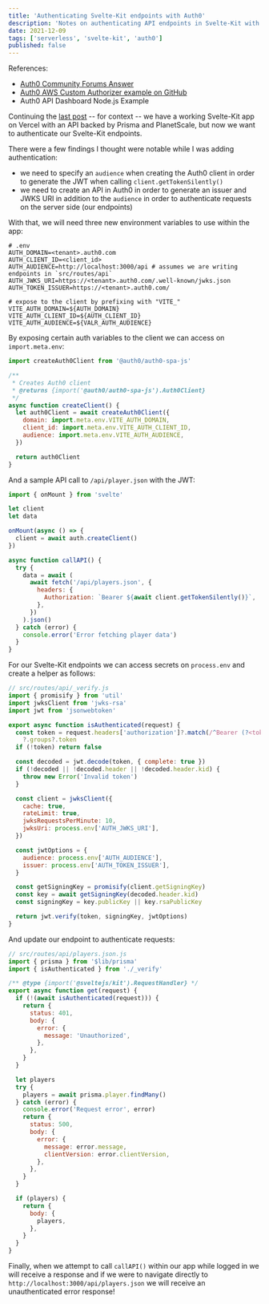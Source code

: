 ```yaml
---
title: 'Authenticating Svelte-Kit endpoints with Auth0'
description: 'Notes on authenticating API endpoints in Svelte-Kit with Auth0'
date: 2021-12-09
tags: ['serverless', 'svelte-kit', 'auth0']
published: false
---
```


References:

- [Auth0 Community Forums Answer](https://community.auth0.com/t/gettokensilently-returns-a-32-character-string-not-jwt/34294/2)
- [Auth0 AWS Custom Authorizer example on GitHub](https://github.com/auth0-samples/jwt-rsa-aws-custom-authorizer/blob/master/lib.js)
- Auth0 API Dashboard Node.js Example

Continuing the [last post](./svelte-kit-planetscale-and-prisma-on-vercel) -- for context -- we have a working Svelte-Kit app on Vercel with an API backed by Prisma and PlanetScale, but now we want to authenticate our Svelte-Kit endpoints.

There were a few findings I thought were notable while I was adding authentication:

- we need to specify an `audience` when creating the Auth0 client in order to generate the JWT when calling `client.getTokenSilently()`
- we need to create an API in Auth0 in order to generate an issuer and JWKS URI in addition to the `audience` in order to authenticate requests on the server side (our endpoints)

With that, we will need three new environment variables to use within the app:

```text
# .env
AUTH_DOMAIN=<tenant>.auth0.com
AUTH_CLIENT_ID=<client_id>
AUTH_AUDIENCE=http://localhost:3000/api # assumes we are writing endpoints in `src/routes/api`
AUTH_JWKS_URI=https://<tenant>.auth0.com/.well-known/jwks.json
AUTH_TOKEN_ISSUER=https://<tenant>.auth0.com/

# expose to the client by prefixing with "VITE_"
VITE_AUTH_DOMAIN=${AUTH_DOMAIN}
VITE_AUTH_CLIENT_ID=${AUTH_CLIENT_ID}
VITE_AUTH_AUDIENCE=${VALR_AUTH_AUDIENCE}
```

By exposing certain auth variables to the client we can access on `import.meta.env`:

```js
import createAuth0Client from '@auth0/auth0-spa-js'

/**
 * Creates Auth0 client
 * @returns {import('@auth0/auth0-spa-js').Auth0Client}
 */
async function createClient() {
  let auth0Client = await createAuth0Client({
    domain: import.meta.env.VITE_AUTH_DOMAIN,
    client_id: import.meta.env.VITE_AUTH_CLIENT_ID,
    audience: import.meta.env.VITE_AUTH_AUDIENCE,
  })

  return auth0Client
}
```

And a sample API call to `/api/player.json` with the JWT:

```js
import { onMount } from 'svelte'

let client
let data

onMount(async () => {
  client = await auth.createClient()
})

async function callAPI() {
  try {
    data = await (
      await fetch('/api/players.json', {
        headers: {
          Authorization: `Bearer ${await client.getTokenSilently()}`,
        },
      })
    ).json()
  } catch (error) {
    console.error('Error fetching player data')
  }
}
```

For our Svelte-Kit endpoints we can access secrets on `process.env` and create a helper as follows:

```js
// src/routes/api/_verify.js
import { promisify } from 'util'
import jwksClient from 'jwks-rsa'
import jwt from 'jsonwebtoken'

export async function isAuthenticated(request) {
  const token = request.headers['authorization']?.match(/^Bearer (?<token>.*)$/)
    ?.groups?.token
  if (!token) return false

  const decoded = jwt.decode(token, { complete: true })
  if (!decoded || !decoded.header || !decoded.header.kid) {
    throw new Error('Invalid token')
  }

  const client = jwksClient({
    cache: true,
    rateLimit: true,
    jwksRequestsPerMinute: 10,
    jwksUri: process.env['AUTH_JWKS_URI'],
  })

  const jwtOptions = {
    audience: process.env['AUTH_AUDIENCE'],
    issuer: process.env['AUTH_TOKEN_ISSUER'],
  }

  const getSigningKey = promisify(client.getSigningKey)
  const key = await getSigningKey(decoded.header.kid)
  const signingKey = key.publicKey || key.rsaPublicKey

  return jwt.verify(token, signingKey, jwtOptions)
}
```

And update our endpoint to authenticate requests:

```js
// src/routes/api/players.json.js
import { prisma } from '$lib/prisma'
import { isAuthenticated } from './_verify'

/** @type {import('@sveltejs/kit').RequestHandler} */
export async function get(request) {
  if (!(await isAuthenticated(request))) {
    return {
      status: 401,
      body: {
        error: {
          message: 'Unauthorized',
        },
      },
    }
  }

  let players
  try {
    players = await prisma.player.findMany()
  } catch (error) {
    console.error('Request error', error)
    return {
      status: 500,
      body: {
        error: {
          message: error.message,
          clientVersion: error.clientVersion,
        },
      },
    }
  }

  if (players) {
    return {
      body: {
        players,
      },
    }
  }
}
```

Finally, when we attempt to call `callAPI()` within our app while logged in we will receive a response and if we were to navigate directly to `http://localhost:3000/api/players.json` we will receive an unauthenticated error response!
